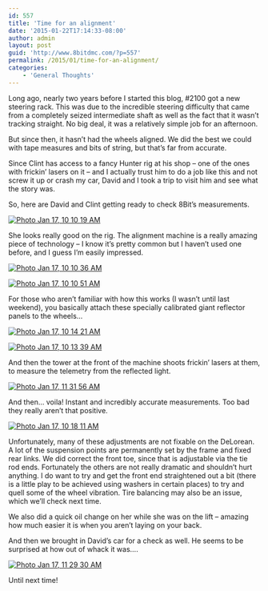 ```yaml
---
id: 557
title: 'Time for an alignment'
date: '2015-01-22T17:14:33-08:00'
author: admin
layout: post
guid: 'http://www.8bitdmc.com/?p=557'
permalink: /2015/01/time-for-an-alignment/
categories:
    - 'General Thoughts'
---
```


Long ago, nearly two years before I started this blog, #2100 got a new steering rack. This was due to the incredible steering difficulty that came from a completely seized intermediate shaft as well as the fact that it wasn’t tracking straight. No big deal, it was a relatively simple job for an afternoon.

But since then, it hasn’t had the wheels aligned. We did the best we could with tape measures and bits of string, but that’s far from accurate.

Since Clint has access to a fancy Hunter rig at his shop – one of the ones with frickin’ lasers on it – and I actually trust him to do a job like this and not screw it up or crash my car, David and I took a trip to visit him and see what the story was.

So, here are David and Clint getting ready to check 8Bit’s measurements.

[![Photo Jan 17, 10 10 19 AM](../../../assets/images2015/01/Photo-Jan-17-10-10-19-AM-e1421974973571-300x225.jpg)](../../../assets/images2015/01/Photo-Jan-17-10-10-19-AM-e1421974973571.jpg)

She looks really good on the rig. The alignment machine is a really amazing piece of technology – I know it’s pretty common but I haven’t used one before, and I guess I’m easily impressed.

[![Photo Jan 17, 10 10 36 AM](../../../assets/images2015/01/Photo-Jan-17-10-10-36-AM-e1421974928938-300x225.jpg)](../../../assets/images2015/01/Photo-Jan-17-10-10-36-AM-e1421974928938.jpg)

[![Photo Jan 17, 10 10 51 AM](../../../assets/images2015/01/Photo-Jan-17-10-10-51-AM-e1421974899779-300x225.jpg)](../../../assets/images2015/01/Photo-Jan-17-10-10-51-AM-e1421974899779.jpg)

For those who aren’t familiar with how this works (I wasn’t until last weekend), you basically attach these specially calibrated giant reflector panels to the wheels…

[![Photo Jan 17, 10 14 21 AM](../../../assets/images2015/01/Photo-Jan-17-10-14-21-AM-300x225.jpg)](../../../assets/images2015/01/Photo-Jan-17-10-14-21-AM.jpg)

[![Photo Jan 17, 10 13 39 AM](../../../assets/images2015/01/Photo-Jan-17-10-13-39-AM-300x225.jpg)](../../../assets/images2015/01/Photo-Jan-17-10-13-39-AM.jpg)

And then the tower at the front of the machine shoots frickin’ lasers at them, to measure the telemetry from the reflected light.

[![Photo Jan 17, 11 31 56 AM](../../../assets/images2015/01/Photo-Jan-17-11-31-56-AM-e1421974860422-225x300.jpg)](../../../assets/images2015/01/Photo-Jan-17-11-31-56-AM-e1421974860422.jpg)

And then… voila! Instant and incredibly accurate measurements. Too bad they really aren’t that positive.

[![Photo Jan 17, 10 18 11 AM](../../../assets/images2015/01/Photo-Jan-17-10-18-11-AM-300x225.jpg)](../../../assets/images2015/01/Photo-Jan-17-10-18-11-AM.jpg)

Unfortunately, many of these adjustments are not fixable on the DeLorean. A lot of the suspension points are permanently set by the frame and fixed rear links. We did correct the front toe, since that is adjustable via the tie rod ends. Fortunately the others are not really dramatic and shouldn’t hurt anything. I do want to try and get the front end straightened out a bit (there is a little play to be achieved using washers in certain places) to try and quell some of the wheel vibration. Tire balancing may also be an issue, which we’ll check next time.

We also did a quick oil change on her while she was on the lift – amazing how much easier it is when you aren’t laying on your back.

And then we brought in David’s car for a check as well. He seems to be surprised at how out of whack it was….

[![Photo Jan 17, 11 29 30 AM](../../../assets/images2015/01/Photo-Jan-17-11-29-30-AM-300x225.jpg)](../../../assets/images2015/01/Photo-Jan-17-11-29-30-AM.jpg)

Until next time!